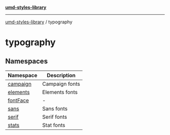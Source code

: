 [**umd-styles-library**](../README.md)

***

[umd-styles-library](../modules.md) / typography

# typography

## Namespaces

| Namespace | Description |
| ------ | ------ |
| [campaign](namespaces/campaign/README.md) | Campaign fonts |
| [elements](namespaces/elements/README.md) | Elements fonts |
| [fontFace](namespaces/fontFace/README.md) | - |
| [sans](namespaces/sans/README.md) | Sans fonts |
| [serif](namespaces/serif/README.md) | Serif fonts |
| [stats](namespaces/stats/README.md) | Stat fonts |
